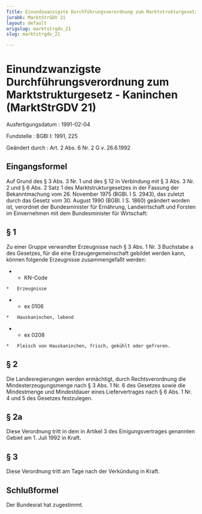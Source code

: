 ```yaml
---
Title: Einundzwanzigste Durchführungsverordnung zum Marktstrukturgesetz - Kaninchen
jurabk: MarktStrGDV 21
layout: default
origslug: marktstrgdv_21
slug: marktstrgdv_21

---
```


# Einundzwanzigste Durchführungsverordnung zum Marktstrukturgesetz - Kaninchen (MarktStrGDV 21)

Ausfertigungsdatum
:   1991-02-04

Fundstelle
:   BGBl I: 1991, 225

Geändert durch
:   Art. 2 Abs. 6 Nr. 2 G v. 26.6.1992


## Eingangsformel

Auf Grund des § 3 Abs. 3 Nr. 1 und des § 12 in Verbindung mit § 3 Abs.
3 Nr. 2 und § 6 Abs. 2 Satz 1 des Marktstrukturgesetzes in der Fassung
der Bekanntmachung vom 26. November 1975 (BGBl. I S. 2943), das
zuletzt durch das Gesetz vom 30. August 1990 (BGBl. I S. 1860)
geändert worden ist, verordnet der Bundesminister für Ernährung,
Landwirtschaft und Forsten im Einvernehmen mit dem Bundesminister für
Wirtschaft:


## § 1

Zu einer Gruppe verwandter Erzeugnisse nach § 3 Abs. 1 Nr. 3 Buchstabe
a des Gesetzes, für die eine Erzeugergemeinschaft gebildet werden
kann, können folgende Erzeugnisse zusammengefaßt werden:

*    *   KN-Code

    *   Erzeugnisse


*    *   ex 0106

    *   Hauskaninchen, lebend


*    *   ex 0208

    *   Fleisch von Hauskaninchen, frisch, gekühlt oder gefroren.





## § 2

Die Landesregierungen werden ermächtigt, durch Rechtsverordnung die
Mindesterzeugungsmenge nach § 3 Abs. 1 Nr. 6 des Gesetzes sowie die
Mindestmenge und Mindestdauer eines Liefervertrages nach § 6 Abs. 1
Nr. 4 und 5 des Gesetzes festzulegen.


## § 2a

Diese Verordnung tritt in dem in Artikel 3 des Einigungsvertrages
genannten Gebiet am 1. Juli 1992 in Kraft.


## § 3

Diese Verordnung tritt am Tage nach der Verkündung in Kraft.


## Schlußformel

Der Bundesrat hat zugestimmt.

